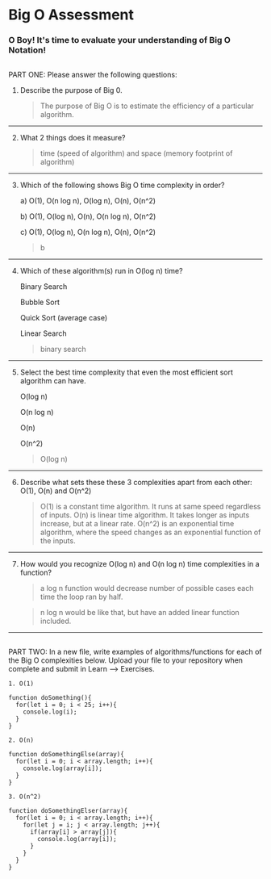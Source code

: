 # Big O Assessment

 ### O Boy! It's time to evaluate your understanding of Big O Notation!

 ##

  PART ONE: Please answer the following questions:

 1. Describe the purpose of Big 0.

    > The purpose of Big O is to estimate the efficiency of a particular algorithm.

---


 2. What 2 things does it measure?

    > time (speed of algorithm) and space (memory footprint of algorithm)

---


 3. Which of the following shows Big O time complexity in order?

    a) O(1), O(n log n), O(log n), O(n), O(n^2)

    b) O(1), O(log n), O(n), O(n log n), O(n^2)

    c) O(1), O(log n), O(n log n), O(n), O(n^2)

    > b

---



4. Which of these algorithm(s) run in O(log n) time?

   Binary Search

   Bubble Sort

   Quick Sort (average case)

   Linear Search

   > binary search

---



5. Select the best time complexity that even the most efficient sort algorithm can have.

    O(log n)

    O(n log n)

    O(n)

    O(n^2)

    > O(log n)

---


 6. Describe what sets these these 3 complexities apart from each other: O(1), O(n) and O(n^2)

    > O(1) is a constant time algorithm. It runs at same speed regardless of inputs. O(n) is linear time algorithm. It takes longer as inputs increase, but at a linear rate. O(n^2) is an exponential time algorithm, where the speed changes as an exponential function of the inputs.

---


7. How would you recognize O(log n) and O(n log n) time complexities in a function?

    > a log n function would decrease number of possible cases each time the loop ran by half.

    > n log n would be like that, but have an added linear function included.

---

  ##

  PART TWO: In a new file, write examples of algorithms/functions for each of the Big O complexities below.
    Upload your file to your repository when complete and submit in Learn --> Exercises.

    1. O(1)

    function doSomething(){
      for(let i = 0; i < 25; i++){
        console.log(i);
      }
    }

    2. O(n)

    function doSomethingElse(array){
      for(let i = 0; i < array.length; i++){
        console.log(array[i]);
      }
    }

    3. O(n^2)

    function doSomethingElser(array){
      for(let i = 0; i < array.length; i++){
        for(let j = i; j < array.length; j++){
          if(array[i] > array[j]){
            console.log(array[i]);
          }
        }
      }
    }
